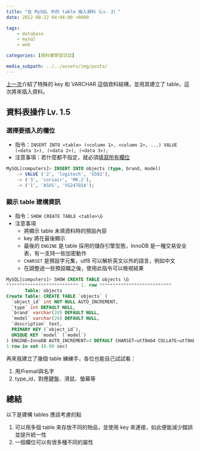 ```yaml
---
title: "在 MySQL 中的 table 插入資料（Lv. 2）"
date: 2022-08-22 04:04:00 +0800

tags: 
    - database
    - mysql
    - web

categories: [資料庫學習日誌]

media_subpath: ../../assets/img/posts/
---
```


[上一次](/posts/create-tables/)介紹了特殊的 key 和 VARCHAR 這個資料結構，並用其建立了 table，這次將來插入資料。

## 資料表操作 Lv. 1.5

### 選擇要插入的欄位
- 指令：`INSERT INTO <table> (<column 1>, <column 2>, ...) VALUE (<data 1>), (<data 2>), (<data 3>);`
- 注意事項：若什麼都不指定，就必須[填寫所有欄位](/posts/create_a_new_table_in_MySQL/#一次插入多筆資料)

```sql
MySQL[computers]> INSERT INTO objects (type, brand, model)
    -> VALUE ('2', 'logitech', 'G502'),
    -> ('3', 'corsair', 'MK.2'),
    -> ('1', 'ASUS', 'VG247Q1A');
```

### 顯示 table 建構資訊
- 指令：`SHOW CREATE TABLE <table>\G`
- 注意事項
  - 將顯示 table 未填資料時的預設內容
  - key 將在最後顯示
  - 最後的 `ENGINE` 是 table 採用的儲存引擎型態，InnoDB 是一種交易安全表，有一支持一些加密動作
  - `CHARSET` 是預設字元集，utf8 可以解析英文以外的語言，例如中文
  - 在調整過一些預設職之後，使用此指令可以檢視結果

```sql
MySQL[computers]> SHOW CREATE TABLE objects \G
*************************** 1. row ***************************
       Table: objects
Create Table: CREATE TABLE `objects` (
  `object_id` int NOT NULL AUTO_INCREMENT,
  `type` int DEFAULT NULL,
  `brand` varchar(20) DEFAULT NULL,
  `model` varchar(20) DEFAULT NULL,
  `description` text,
  PRIMARY KEY (`object_id`),
  UNIQUE KEY `model` (`model`)
) ENGINE=InnoDB AUTO_INCREMENT=4 DEFAULT CHARSET=utf8mb4 COLLATE=utf8mb4_0900_ai_ci
1 row in set (0.00 sec)
```

再來我建立了幾個 table 練練手，各位也能自己試試看：
1. 用戶email與名字
2. type_id，對應鍵盤、滑鼠、螢幕等

## 總結
以下是建構 tables 應該考慮的點
1. 可以用多個 table 來存放不同的物品，並使用 key 來連接，如此便能減少錯誤並提升統一性
2. 一個欄位可以有很多種不同的屬性



